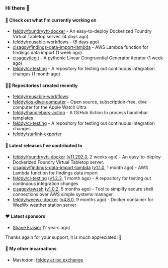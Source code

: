 ### Hi there 👋

#### 👷 Check out what I'm currently working on

- [felddy/foundryvtt-docker](https://github.com/felddy/foundryvtt-docker) - An easy-to-deploy Dockerized Foundry Virtual Tabletop server. (4 days ago)
- [felddy/reusable-workflows](https://github.com/felddy/reusable-workflows) -  (6 days ago)
- [cisagov/findings-data-import-lambda](https://github.com/cisagov/findings-data-import-lambda) - AWS Lambda function for findings data import (1 week ago)
- [cisagov/lcgit](https://github.com/cisagov/lcgit) - A pythonic Linear Congruential Generator iterator (1 week ago)
- [felddy/ci-testing](https://github.com/felddy/ci-testing) - A repository for testing out continuous integration changes (1 month ago)

#### 👨‍💻 Repositories I created recently

- [felddy/reusable-workflows](https://github.com/felddy/reusable-workflows)
- [felddy/ios-dive-computer](https://github.com/felddy/ios-dive-computer) - Open source, subscription-free, dive computer for the Apple Watch Ultra
- [felddy/handlebars-action](https://github.com/felddy/handlebars-action) - A GitHub Action to process handlebar templates
- [felddy/ci-testing](https://github.com/felddy/ci-testing) - A repository for testing out continuous integration changes
- [felddy/starlink-exporter](https://github.com/felddy/starlink-exporter)

#### 🚀 Latest releases I've contributed to

- [felddy/foundryvtt-docker](https://github.com/felddy/foundryvtt-docker) ([v11.292.0](https://github.com/felddy/foundryvtt-docker/releases/tag/v11.292.0), 2 weeks ago) - An easy-to-deploy Dockerized Foundry Virtual Tabletop server.
- [cisagov/findings-data-import-lambda](https://github.com/cisagov/findings-data-import-lambda) ([v1.1.0](https://github.com/cisagov/findings-data-import-lambda/releases/tag/v1.1.0), 1 month ago) - AWS Lambda function for findings data import
- [felddy/ci-testing](https://github.com/felddy/ci-testing) ([v1.2.3](https://github.com/felddy/ci-testing/releases/tag/v1.2.3), 1 month ago) - A repository for testing out continuous integration changes
- [cisagov/awssh](https://github.com/cisagov/awssh) ([v1.0.2](https://github.com/cisagov/awssh/releases/tag/v1.0.2), 5 months ago) - Tool to simplify secure shell connections over AWS simple systems manager.
- [felddy/weewx-docker](https://github.com/felddy/weewx-docker) ([v4.8.0](https://github.com/felddy/weewx-docker/releases/tag/v4.8.0), 9 months ago) - Docker container for WeeWx weather station server

#### ❤️ Latest sponsors
- [Shane Frasier](https://github.com/jsf9k) (2 years ago)

Thanks again for your support, it is much appreciated! 🙏

#### 🐋 My other incarnations
- Mastodon: <a rel="me" href="https://ioc.exchange/@felddy">felddy at ioc.exchange</a>
